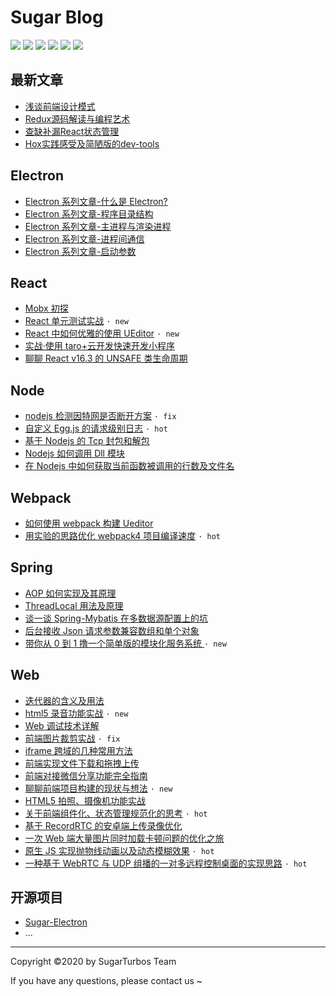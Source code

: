 # Sugar Blog

<!-- 简体中文 | [English](./README.md) -->

![](https://img.shields.io/badge/Author-SugarTeam-red.svg)
![](https://img.shields.io/badge/Category-Electron-blue.svg)
![](https://img.shields.io/badge/Category-React-yellowgreen.svg)
![](https://img.shields.io/badge/Category-Node-green.svg)
![](https://img.shields.io/badge/Category-Webpack-inactive.svg)
![](https://img.shields.io/badge/license-MIT-yellow.svg)

## 最新文章

- [浅谈前端设计模式](https://github.com/SugarTurboS/Blogs/issues/38)
- [Redux源码解读与编程艺术](https://github.com/SugarTurboS/Blogs/issues/39)
- [查缺补漏React状态管理](https://github.com/SugarTurboS/Blogs/issues/40)
- [Hox实践感受及简陋版的dev-tools](https://github.com/SugarTurboS/Blogs/issues/41)

## Electron

- [Electron 系列文章-什么是 Electron?](https://github.com/SugarTurboS/Blogs/issues/4)
- [Electron 系列文章-程序目录结构](https://github.com/SugarTurboS/Blogs/issues/5)
- [Electron 系列文章-主进程与渲染进程](https://github.com/SugarTurboS/Blogs/issues/6)
- [Electron 系列文章-进程间通信](https://github.com/SugarTurboS/Blogs/issues/7)
- [Electron 系列文章-启动参数](https://github.com/SugarTurboS/Blogs/issues/8)

## React

- [Mobx 初探](https://github.com/SugarTurboS/Blogs/issues/11)
- [React 单元测试实战](https://github.com/SugarTurboS/Blogs/issues/24) `· new`
- [React 中如何优雅的使用 UEditor](https://github.com/SugarTurboS/Blogs/issues/9) `· new`
- [实战·使用 taro+云开发快速开发小程序](https://github.com/SugarTurboS/Blogs/issues/32)
- [聊聊 React v16.3 的 UNSAFE 类生命周期](https://github.com/SugarTurboS/Blogs/issues/21)

## Node

- [nodejs 检测因特网是否断开方案](https://github.com/SugarTurboS/Blogs/issues/27)  `· fix`
- [自定义 Egg.js 的请求级别日志](https://github.com/SugarTurboS/Blogs/issues/3)  `· hot`
- [基于 Nodejs 的 Tcp 封包和解包](https://github.com/SugarTurboS/Blogs/issues/2)
- [Nodejs 如何调用 Dll 模块](https://github.com/SugarTurboS/Blogs/issues/16)
- [在 Nodejs 中如何获取当前函数被调用的行数及文件名](https://github.com/SugarTurboS/Blogs/issues/35)

## Webpack

- [如何使用 webpack 构建 Ueditor](https://github.com/SugarTurboS/Blogs/issues/1)
- [用实验的思路优化 webpack4 项目编译速度](https://github.com/SugarTurboS/Blogs/issues/31) `· hot`

## Spring

- [AOP 如何实现及其原理](https://github.com/SugarTurboS/Blogs/issues/36)
- [ThreadLocal 用法及原理](https://github.com/SugarTurboS/Blogs/issues/30)
- [谈一谈 Spring-Mybatis 在多数据源配置上的坑](https://github.com/SugarTurboS/Blogs/issues/37)
- [后台接收 Json 请求参数兼容数组和单个对象](https://github.com/SugarTurboS/Blogs/issues/34)
- [带你从 0 到 1 撸一个简单版的模块化服务系统 ](https://github.com/SugarTurboS/Blogs/issues/19) `· new`

## Web

- [迭代器的含义及用法](https://github.com/SugarTurboS/Blogs/issues/15)
- [html5 录音功能实战](https://github.com/SugarTurboS/Blogs/issues/23) `· new`
- [Web 调试技术详解](https://github.com/SugarTurboS/Blogs/issues/26)
- [前端图片裁剪实战](https://github.com/SugarTurboS/Blogs/issues/25)  `· fix`
- [iframe 跨域的几种常用方法](https://github.com/SugarTurboS/Blogs/issues/33)
- [前端实现文件下载和拖拽上传](https://github.com/SugarTurboS/Blogs/issues/10)
- [前端对接微信分享功能完全指南](https://github.com/SugarTurboS/Blogs/issues/22)
- [聊聊前端项目构建的现状与想法](https://github.com/SugarTurboS/Blogs/issues/20) `· new`
- [HTML5 拍照、摄像机功能实战](https://github.com/SugarTurboS/Blogs/issues/18)
- [关于前端组件化、状态管理规范化的思考](https://github.com/SugarTurboS/Blogs/issues/17) `· hot`
- [基于 RecordRTC 的安卓端上传录像优化](https://github.com/SugarTurboS/Blogs/issues/28)
- [一次 Web 端大量图片同时加载卡顿问题的优化之旅](https://github.com/SugarTurboS/Blogs/issues/14)
- [原生 JS 实现抛物线动画以及动态模糊效果](https://github.com/SugarTurboS/Blogs/issues/12) `· hot`
- [一种基于 WebRTC 与 UDP 组播的一对多远程控制桌面的实现思路](https://github.com/SugarTurboS/Blogs/issues/13) `· hot`

## 开源项目

- [Sugar-Electron](https://github.com/SugarTurboS/Sugar-Electron)
- ...

---

Copyright ©2020 by SugarTurbos Team

If you have any questions, please contact us ~
